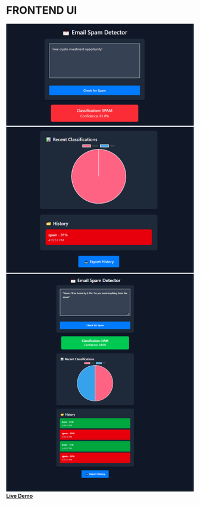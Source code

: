 # FRONTEND UI 
![spam-preview](./public/images/spam.png)
![history-preview](./public/images/check.png)
![full-preview](./public/images/all.png)
<br>
<a href="https://ml-powered-spam-detecter.vercel.app/" target="_blank" style="font-weight: bold">
  Live Demo
</a>
